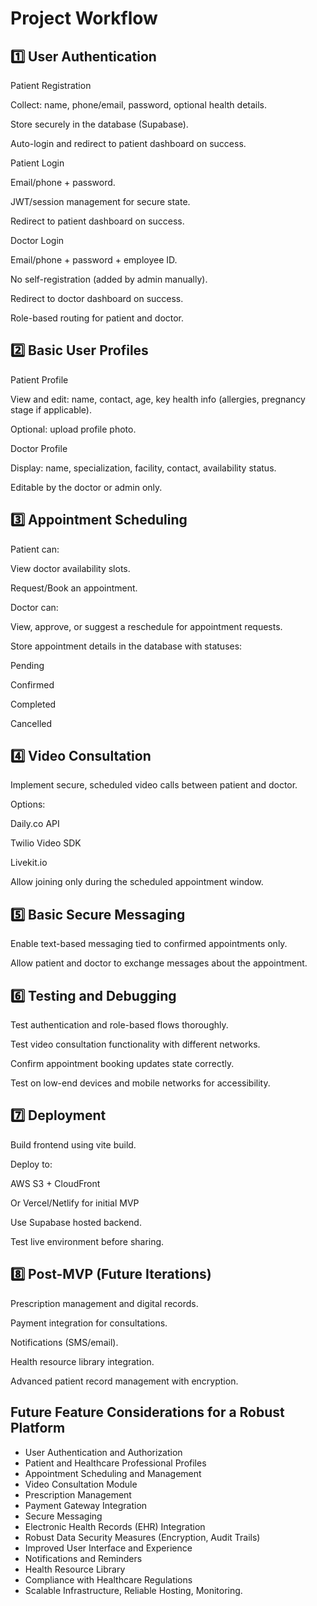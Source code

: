 # Project Workflow
## 1️⃣ User Authentication
 Patient Registration

Collect: name, phone/email, password, optional health details.

Store securely in the database (Supabase).

Auto-login and redirect to patient dashboard on success.

 Patient Login

Email/phone + password.

JWT/session management for secure state.

Redirect to patient dashboard on success.

 Doctor Login

Email/phone + password + employee ID.

No self-registration (added by admin manually).

Redirect to doctor dashboard on success.

 Role-based routing for patient and doctor.

## 2️⃣ Basic User Profiles
 Patient Profile

View and edit: name, contact, age, key health info (allergies, pregnancy stage if applicable).

Optional: upload profile photo.

 Doctor Profile

Display: name, specialization, facility, contact, availability status.

Editable by the doctor or admin only.

## 3️⃣ Appointment Scheduling
 Patient can:

View doctor availability slots.

Request/Book an appointment.

 Doctor can:

View, approve, or suggest a reschedule for appointment requests.

 Store appointment details in the database with statuses:

Pending

Confirmed

Completed

Cancelled

## 4️⃣ Video Consultation
 Implement secure, scheduled video calls between patient and doctor.

 Options:

Daily.co API

Twilio Video SDK

Livekit.io

 Allow joining only during the scheduled appointment window.

## 5️⃣ Basic Secure Messaging
 Enable text-based messaging tied to confirmed appointments only.

 Allow patient and doctor to exchange messages about the appointment.

## 6️⃣ Testing and Debugging
 Test authentication and role-based flows thoroughly.

 Test video consultation functionality with different networks.

 Confirm appointment booking updates state correctly.

 Test on low-end devices and mobile networks for accessibility.

## 7️⃣ Deployment
 Build frontend using vite build.

 Deploy to:

AWS S3 + CloudFront

Or Vercel/Netlify for initial MVP

 Use Supabase hosted backend.

 Test live environment before sharing.

## 8️⃣ Post-MVP (Future Iterations)
Prescription management and digital records.

Payment integration for consultations.

Notifications (SMS/email).

Health resource library integration.

Advanced patient record management with encryption.

## Future Feature Considerations for a Robust Platform

- User Authentication and Authorization
- Patient and Healthcare Professional Profiles
- Appointment Scheduling and Management
- Video Consultation Module
- Prescription Management
- Payment Gateway Integration
- Secure Messaging
- Electronic Health Records (EHR) Integration
- Robust Data Security Measures (Encryption, Audit Trails)
- Improved User Interface and Experience
- Notifications and Reminders
- Health Resource Library
- Compliance with Healthcare Regulations
- Scalable Infrastructure, Reliable Hosting, Monitoring.
